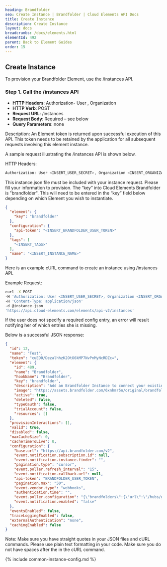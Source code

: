 ```yaml
---
heading: Brandfolder
seo: Create Instance | Brandfolder | Cloud Elements API Docs
title: Create Instance
description: Create Instance
layout: docs
breadcrumbs: /docs/elements.html
elementId: 492
parent: Back to Element Guides
order: 15
---
```


## Create Instance

To provision your Brandfolder Element, use the /instances API.

### Step 1. Call the /instances API

* __HTTP Headers__: Authorization- User <user secret>, Organization <organization secret>
* __HTTP Verb__: POST
* __Request URL__: /instances
* __Request Body__: Required – see below
* __Query Parameters__: none

Description: An Element token is returned upon successful execution of this API. This token needs to be retained by the application for all subsequent requests involving this element instance.

A sample request illustrating the /instances API is shown below.

HTTP Headers:

```bash
Authorization: User <INSERT_USER_SECRET>, Organization <INSERT_ORGANIZATION_SECRET>

```
This instance.json file must be included with your instance request.  Please fill your information to provision.  The “key” into Cloud Elements Brandfolder is "brandfolder".  This will need to be entered in the “key” field below depending on which Element you wish to instantiate.

```json
{
  "element": {
    "key": "brandfolder"
  },
  "configuration": {
    "api-token": "<INSERT_BRANDFOLDER_USER_TOKEN>"
  },
  "tags": [
    "<INSERT_TAGS>"
  ],
  "name": "<INSERT_INSTANCE_NAME>"
}
```

Here is an example cURL command to create an instance using /instances API.

Example Request:

```bash
curl -X POST
-H 'Authorization: User <INSERT_USER_SECRET>, Organization <INSERT_ORGANIZATION_SECRET>'
-H 'Content-Type: application/json'
-d @instance.json
'https://api.cloud-elements.com/elements/api-v2/instances'
```

If the user does not specify a required config entry, an error will result notifying her of which entries she is missing.

Below is a successful JSON response:

```json
{
  "id": 12,
  "name": "Test",
  "token": "cuED0/DezalhhzK2OtO6kMP7NvPnMyNcRDZc=",
  "element": {
    "id": 489,
    "name": "Brandfolder",
    "hookName": "Brandfolder",
    "key": "brandfolder",
    "description": "Add an Brandfolder Instance to connect your existing Brandfolder account to the General Hub, allowing you to manage assets and attachments across multiple Elements. You will need your Brandfolder account information to add an instance.",
    "image": "https://assets.brandfolder.com/6xnhmr5n/original/brandfolder_logo_black.png",
    "active": true,
    "deleted": false,
    "typeOauth": false,
    "trialAccount": false,
    "resources": []
  },
  "provisionInteractions": [],
  "valid": true,
  "disabled": false,
  "maxCacheSize": 0,
  "cacheTimeToLive": 0,
  "configuration": {
    "base.url": "https://api.brandfolder.com/v2",
    "event.notification.subscription.id": null,
    "event.notification.instance.finder": "",
    "pagination.type": "cursor",
    "event.poller.refresh_interval": "15",
    "event.notification.callback.url": null,
    "api-token": "BRANDFOLDER_USER_TOKEN",
    "pagination.max": "50",
    "event.vendor.type": "webhooks",
    "authentication.time": "",
    "event.poller.configuration": "{\"brandfolders\":{\"url\":\"/hubs/general/brandfolders?where=updated_dt>'${date:yyyy-MM-dd'T'HH:mm:ssXXX}'\",\"idField\":\"id\"},\"organizations\":{\"url\":\"/hubs/general/organizations?where=updated_dt>'${date:yyyy-MM-dd'T'HH:mm:ssXXX}'\",\"idField\":\"id\"}}",
    "event.notification.enabled": "false"
  },
  "eventsEnabled": false,
  "traceLoggingEnabled": false,
  "externalAuthentication": "none",
  "cachingEnabled": false
}
```

Note:  Make sure you have straight quotes in your JSON files and cURL commands.  Please use plain text formatting in your code.  Make sure you do not have spaces after the in the cURL command.

{% include common-instance-config.md %}

